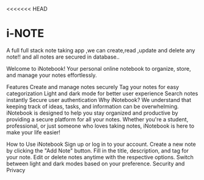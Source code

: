 <<<<<<< HEAD
# i-NOTE
A full full stack note taking app ,we can create,read ,update and delete any note!! and all notes are secured in database..


Welcome to iNotebook!
Your personal online notebook to organize, store, and manage your notes effortlessly.

Features
Create and manage notes securely
Tag your notes for easy categorization
Light and dark mode for better user experience
Search notes instantly
Secure user authentication
Why iNotebook?
We understand that keeping track of ideas, tasks, and information can be overwhelming. iNotebook is designed to help you stay organized and productive by providing a secure platform for all your notes. Whether you're a student, professional, or just someone who loves taking notes, iNotebook is here to make your life easier!

How to Use iNotebook
Sign up or log in to your account.
Create a new note by clicking the "Add Note" button.
Fill in the title, description, and tag for your note.
Edit or delete notes anytime with the respective options.
Switch between light and dark modes based on your preference.
Security and Privacy

